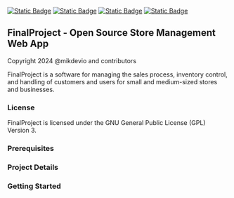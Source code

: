 
[![Static Badge](https://img.shields.io/badge/Nodejs-v.21.6.2-blue?logo=nodedotjs)]()
[![Static Badge](https://img.shields.io/badge/Express-v.4.18.3-red?logo=express)]()
[![Static Badge](https://img.shields.io/badge/MongoDB-v.7.0.6-green?style=flat&logo=mongodb)]()
[![Static Badge](https://img.shields.io/badge/Ejs-v.3.1.9-red?style=flat&logo=ejs)]()

## FinalProject - Open Source Store Management Web App

Copyright 2024 @mikdevio and contributors

FinalProject is a software for managing the sales process, inventory control, and handling of customers and users for small and medium-sized stores and businesses.

### License
FinalProject is licensed under the GNU General Public License (GPL) Version 3.

### Prerequisites

### Project Details

### Getting Started